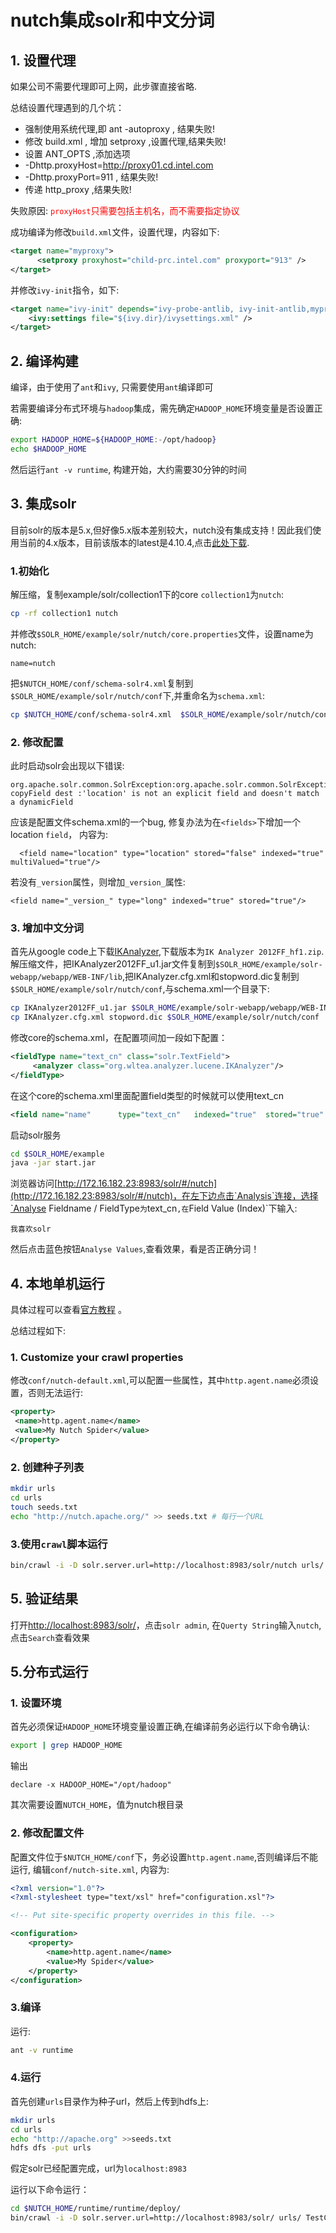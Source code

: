 # nutch集成solr和中文分词

## 1. 设置代理

如果公司不需要代理即可上网，此步骤直接省略.

总结设置代理遇到的几个坑：

* 强制使用系统代理,即 ant -autoproxy , 结果失败!
* 修改 build.xml , 增加 setproxy ,设置代理,结果失败!
* 设置 ANT_OPTS ,添加选项
* -Dhttp.proxyHost=http://proxy01.cd.intel.com
* -Dhttp.proxyPort=911 , 结果失败!
* 传递 http_proxy ,结果失败!

失败原因: <font color="red">`proxyHost`只需要包括主机名，而不需要指定协议</font>

成功编译为修改`build.xml`文件，设置代理，内容如下:

```xml
<target name="myproxy">
	  <setproxy proxyhost="child-prc.intel.com" proxyport="913" />
</target>
```

并修改`ivy-init`指令，如下:
```xml
<target name="ivy-init" depends="ivy-probe-antlib, ivy-init-antlib,myproxy" description="--> initialise Ivy settings">
    <ivy:settings file="${ivy.dir}/ivysettings.xml" />
</target>
```

## 2. 编译构建

编译，由于使用了`ant`和`ivy`, 只需要使用`ant`编译即可

若需要编译分布式环境与`hadoop`集成，需先确定`HADOOP_HOME`环境变量是否设置正确:

```bash
export HADOOP_HOME=${HADOOP_HOME:-/opt/hadoop}
echo $HADOOP_HOME
```

然后运行`ant -v runtime`, 构建开始，大约需要30分钟的时间

## 3. 集成solr

目前solr的版本是5.x,但好像5.x版本差别较大，nutch没有集成支持！因此我们使用当前的4.x版本，目前该版本的latest是4.10.4,点击[此处下载](http://www.carfab.com/apachesoftware/lucene/solr/4.10.4/solr-4.10.4.tgz).

### 1.初始化

解压缩，复制example/solr/collection1下的core `collection1`为`nutch`:

```bash
cp -rf collection1 nutch
```
并修改`$SOLR_HOME/example/solr/nutch/core.properties`文件，设置name为nutch:
```
name=nutch
```

 把`$NUTCH_HOME/conf/schema-solr4.xml`复制到`$SOLR_HOME/example/solr/nutch/conf`下,并重命名为`schema.xml`:

```bash
cp $NUTCH_HOME/conf/schema-solr4.xml  $SOLR_HOME/example/solr/nutch/conf/schema.xml
```

### 2. 修改配置

此时启动solr会出现以下错误:
```
org.apache.solr.common.SolrException:org.apache.solr.common.SolrException: copyField dest :'location' is not an explicit field and doesn't match a dynamicField
```
应该是配置文件schema.xml的一个bug, 修复办法为在`<fields>`下增加一个location `field`， 内容为:
```
  <field name="location" type="location" stored="false" indexed="true" multiValued="true"/>
```


若没有`_version`属性，则增加`_version_`属性:
```
<field name="_version_" type="long" indexed="true" stored="true"/>
```
### 3. 增加中文分词
首先从google code上下载[IKAnalyzer](http://code.google.com/p/ik-analyzer/downloads/list),下载版本为`IK Analyzer 2012FF_hf1.zip`.
解压缩文件，把IKAnalyzer2012FF_u1.jar文件复制到`$SOLR_HOME/example/solr-webapp/webapp/WEB-INF/lib`,把IKAnalyzer.cfg.xml和stopword.dic复制到`$SOLR_HOME/example/solr/nutch/conf`,与schema.xml一个目录下:

```bash
cp IKAnalyzer2012FF_u1.jar $SOLR_HOME/example/solr-webapp/webapp/WEB-INF/lib
cp IKAnalyzer.cfg.xml stopword.dic $SOLR_HOME/example/solr/nutch/conf
```

修改core的schema.xml，在<types></types>配置项间加一段如下配置：
```xml
<fieldType name="text_cn" class="solr.TextField">   
     <analyzer class="org.wltea.analyzer.lucene.IKAnalyzer"/>   
</fieldType>
```
在这个core的schema.xml里面配置field类型的时候就可以使用text_cn
```xml
<field name="name"      type="text_cn"   indexed="true"  stored="true"  multiValued="true" /> 
```
启动solr服务
```sh
cd $SOLR_HOME/example
java -jar start.jar
```
浏览器访问[http://172.16.182.23:8983/solr/#/nutch](http://172.16.182.23:8983/solr/#/nutch)，在左下边点击`Analysis`连接，选择`Analyse Fieldname / FieldType`为`text_cn`,在`Field Value (Index)`下输入:
```
我喜欢solr
```
然后点击蓝色按钮`Analyse Values`,查看效果，看是否正确分词！

## 4. 本地单机运行

具体过程可以查看[官方教程](https://wiki.apache.org/nutch/NutchTutorial) 。

总结过程如下:

###  1. Customize your crawl properties
修改`conf/nutch-default.xml`,可以配置一些属性，其中`http.agent.name`必须设置，否则无法运行:

```xml
<property>
 <name>http.agent.name</name>
 <value>My Nutch Spider</value>
</property>
```
### 2. 创建种子列表
```sh
mkdir urls
cd urls
touch seeds.txt
echo "http://nutch.apache.org/" >> seeds.txt # 每行一个URL
```

### 3.使用`crawl`脚本运行

```sh
bin/crawl -i -D solr.server.url=http://localhost:8983/solr/nutch urls/ TestCrawl/  2
```

## 5. 验证结果

打开[http://localhost:8983/solr/](http://localhost:8983/solr/)，点击`solr admin`, 在`Querty String`输入`nutch`, 点击`Search`查看效果

## 5.分布式运行

### 1. 设置环境
首先必须保证`HADOOP_HOME`环境变量设置正确,在编译前务必运行以下命令确认:
```sh
export | grep HADOOP_HOME
```
输出
```
declare -x HADOOP_HOME="/opt/hadoop"
```
其次需要设置`NUTCH_HOME`，值为nutch根目录

### 2. 修改配置文件
配置文件位于`$NUTCH_HOME/conf`下，务必设置`http.agent.name`,否则编译后不能运行, 编辑`conf/nutch-site.xml`, 内容为:
```xml
<?xml version="1.0"?>
<?xml-stylesheet type="text/xsl" href="configuration.xsl"?>

<!-- Put site-specific property overrides in this file. -->

<configuration>
	<property>
		<name>http.agent.name</name>
		<value>My Spider</value>
	</property>
</configuration>
```
### 3.编译
运行:
```sh
ant -v runtime
```

### 4.运行
首先创建`urls`目录作为种子url，然后上传到hdfs上:
```sh
mkdir urls
cd urls
echo "http://apache.org" >>seeds.txt
hdfs dfs -put urls
```
假定solr已经配置完成，url为`localhost:8983`

运行以下命令运行：
```sh
cd $NUTCH_HOME/runtime/runtime/deploy/
bin/crawl -i -D solr.server.url=http://localhost:8983/solr/ urls/ TestCrawl/  2
```

